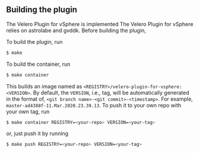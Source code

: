 
## Building the plugin

The Velero Plugin for vSphere is implemented 
The Velero Plugin for vSphere relies on astrolabe and gvddk.  Before building the plugin, 

To build the plugin, run

```bash
$ make
```

To build the container, run

```bash
$ make container
```

This builds an image named as `<REGISTRY>/velero-plugin-for-vsphere:<VERSION>`.
By default, the `VERSION`, i.e., tag, will be automatically generated in the format of,
`<git branch name>-<git commit>-<timestamp>`. For example, `master-ad4388f-11.Mar.2020.23.39.13`.
To push it to your own repo with your own tag, run

```bash
$ make container REGISTRY=<your-repo> VERSION=<your-tag>
```
or, just push it by running
```bash
$ make push REGISTRY=<your-repo> VERSION=<your-tag>
```

